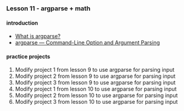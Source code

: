 ### Lesson 11 - argparse  + math
#### introduction
- [What is argparse?](http://www.bogotobogo.com/python/python_argparse.php)
- [argparse — Command-Line Option and Argument Parsing](https://pymotw.com/3/argparse/)
#### practice projects
1. Modify project 1 from lesson 9 to use argparse for parsing input
1. Modify project 2 from lesson 9 to use argparse for parsing input
1. Modify project 3 from lesson 9 to use argparse for parsing input
1. Modify project 1 from lesson 10 to use argparse for parsing input
1. Modify project 2 from lesson 10 to use argparse for parsing input
1. Modify project 3 from lesson 10 to use argparse for parsing input
